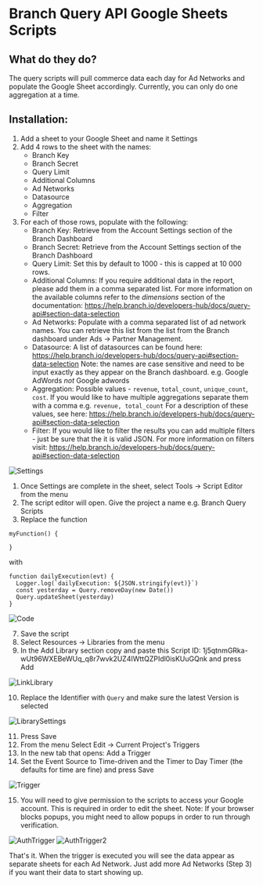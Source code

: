 # Branch Query API Google Sheets Scripts

## What do they do?

The query scripts will pull commerce data each day for Ad Networks and populate the Google Sheet accordingly. Currently, you can only do one aggregation at a time.

## Installation:

1. Add a sheet to your Google Sheet and name it Settings
2. Add 4 rows to the sheet with the names:
	- Branch Key
	- Branch Secret
	- Query Limit
	- Additional Columns
	- Ad Networks
	- Datasource
	- Aggregation
	- Filter
3. For each of those rows, populate with the following:
	- Branch Key: Retrieve from the Account Settings section of the Branch Dashboard
	- Branch Secret: Retrieve from the Account Settings section of the Branch Dashboard
	- Query Limit: Set this by default to 1000 - this is capped at 10 000 rows.
	- Additional Columns: If you require additional data in the report, please add them in a comma separated list. For more information on the available columns refer to the *dimensions* section of the documentation: https://help.branch.io/developers-hub/docs/query-api#section-data-selection
	- Ad Networks: Populate with a comma separated list of ad network names. You can retrieve this list from the list from the Branch dashboard under Ads -> Partner Management.
	- Datasource: A list of datasources can be found here: https://help.branch.io/developers-hub/docs/query-api#section-data-selection
		Note: the names are case sensitive and need to be input exactly as they appear on the Branch dashboard. e.g. Google AdWords *not* Google adwords
	- Aggregation: Possible values - `revenue`, `total_count`, `unique_count`, `cost`. If you would like to have multiple aggregations separate them with a comma e.g. `revenue, total_count` For a description of these values, see here: https://help.branch.io/developers-hub/docs/query-api#section-data-selection 
	- Filter: If you would like to filter the results you can add multiple filters - just be sure that the it is valid JSON. For more information on filters visit: https://help.branch.io/developers-hub/docs/query-api#section-data-selection

![Settings](images/Settings.png)

1. Once Settings are complete in the sheet, select Tools -> Script Editor from the menu
2. The script editor will open. Give the project a name e.g. Branch Query Scripts
3. Replace the function 
```
myFunction() {
	
}
```

with

```
function dailyExecution(evt) {
  Logger.log(`dailyExecution: ${JSON.stringify(evt)}`)
  const yesterday = Query.removeDay(new Date())
  Query.updateSheet(yesterday)
}
```

![Code](images/Code.png)

7. Save the script
8. Select Resources -> Libraries from the menu
9. In the Add Library section copy and paste this Script ID: 1j5qtnmGRka-wUt96WXEBeWUq_q8r7wvk2UZ4IWttQZPIdl0isKUuGQnk and press Add

![LinkLibrary](images/LinkLibrary.png)

10. Replace the Identifier with `Query` and make sure the latest Version is selected

![LibrarySettings](images/LibrarySettings.png)

11. Press Save
12. From the menu Select Edit -> Current Project's Triggers
13. In the new tab that opens: Add a Trigger
14. Set the Event Source to Time-driven and the Timer to Day Timer (the defaults for time are fine) and press Save

![Trigger](images/Trigger.png)

15. You will need to give permission to the scripts to access your Google account. This is required in order to edit the sheet. Note: If your browser blocks popups, you might need to allow popups in order to run through verification.

![AuthTrigger](images/AuthTrigger.png)
![AuthTrigger2](images/AuthTrigger2.png)

That's it. When the trigger is executed you will see the data appear as separate sheets for each Ad Network. Just add more Ad Networks (Step 3) if you want their data to start showing up.


